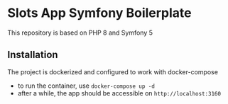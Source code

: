 # Slots App Symfony Boilerplate

This repository is based on PHP 8 and Symfony 5

## Installation

The project is dockerized and configured to work with docker-compose

 - to run the container, use `docker-compose up -d`
 - after a while, the app should be accessible on `http://localhost:3160`